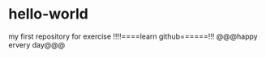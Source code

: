 # hello-world
my first repository for exercise
!!!!====learn github======!!!
@@@happy ervery day@@@

